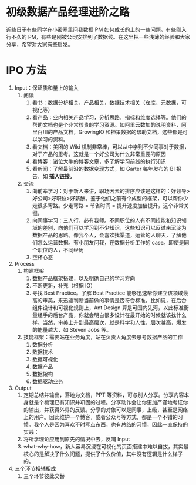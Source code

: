 # 初级数据产品经理进阶之路

近些日子有些同学在小密圈里问我数据 PM 如何成长的上的一些问题。有些刚入行不久的 PM，有些是刚被公司安排到了数据线。在这里把一些浅薄的经验和大家分享，希望对大家有些启发。

# IPO 方法


1. Input：保证质和量上的输入
   1. 阅读
      1. 看书：数据分析相关，产品相关，数据技术相关（仓库，元数据，可视化等）
      2. 看产品：业内相关产品学习，分析思路，指标和维度选择等。他们的帮助文档也是个非常珍贵的学习资源。如阿里云数加的说明资料，阿里百川的产品文档，GrowingIO 和神策数据的帮助文档，这些都是可以学习的资料。
      3. 看文档：美团的 Wiki 机制非常棒，可以从中学到不少同事对于数据，对于产品的思考。这就是一个好公司为什么非常重要的原因
      4. 看博客：诸位大牛的博客文章，多了解学习前线的执行知识
      5. 看新闻：了解最前沿的数据变现方式，如 Garter 每年发布的 BI 报告，如 **插入链接。**
   2. 交流
      1. 向前辈学习：对于新人来讲，职场因素的排序应该是这样的：好领导&gt;好公司&gt;好职位&gt;好薪酬。鉴于他们之前有个成型的框架，可以帮你少走很多弯路。少走弯路 = 节省时间 = 提升速度加倍提升，这个非常关键。
      2. 向同事学习：三人行，必有我师。不同职位的人有不同技能和知识领域的差别，向他们可以学习到不少知识，这些知识可以反过来沉淀为数据产品的思路。像我个人，会喜欢找渠道，运营的人聊天，了解他们怎么运营数据。有小朋友问我，在数据分析工作的 case。即使是同个职位的人，不同经历
      3. 空杯心态
2. Process
   1. 构建框架
      1. 数据产品框架搭建，以及明确自己的学习方向
      2. 不断更新，补充（根据 IO）
      3. 寻找 Best Practice。了解 Best Practice 能够迅速帮你建立该领域最高的审美，来迅速判断当前做的事情是否符合标准。比如说，在后台组件设计和可视化规则上，Ant Design 算是可国内先河，以此标准衡量经手的后台产品，你就会明白很多设计在最开始的时候就该找什么样。当然，审美上升到最高层次，就是科学和人性，层次越高，爆发的能量越大，如 Steven Jobs 等。
   2. 技能框架：需要站在业务角度，站在负责人角度去思考数据产品的工作
      1. 数据分析
      2. 数据技术
      3. 数据可视化
      4. 数据产品
      5. 数据架构
      6. 数据驱动业务
3. Output
   1. 定期总结并输出，落地为文档，PPT 等资料，可与别人分享。分享内容本身就是个梳理已有知识并巩固的过程。分享动作会让你更加严谨地考证你的输出，并获得外界的反馈。分享的对象可以是同事，上级，甚至是网络上的用户。因此维护一个博客，或者公众号等方式，都是一个不错的习惯。我个人是因为喜欢不时写点东西，也有总结的习惯，因此一直保持的实践：
   2. 将所学理论应用到原先的情况中去，反哺 Input
   3. what-why-how，新人容易沉浸在可视化的页面搭建中难以自拔，其实最核心的是解决了什么问题，提供了什么价值，其中没有逻辑是什么样子的。
4. 三个环节相辅相成
   1. 三个环节彼此交替



